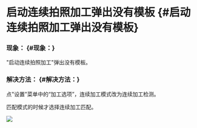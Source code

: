 # 启动连续拍照加工弹出没有模板 {#启动连续拍照加工弹出没有模板}

### 现象： {#现象：}

"启动连续拍照加工"弹出没有模板。

### 解决方法： {#解决方法：}

点"设置"菜单中的“加工选项”，连续加工模式改为连续加工检测。

匹配模式的时候才选择连续加工匹配。

![](https://kasulaser.gitbooks.io/kasuclientservice/content/assets/QQ%E5%9B%BE%E7%89%8720170919124136.png)

